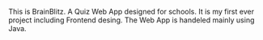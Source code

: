 This is BrainBlitz. A Quiz Web App designed for schools. It is my first ever project including Frontend desing. The Web App is handeled mainly using Java.
